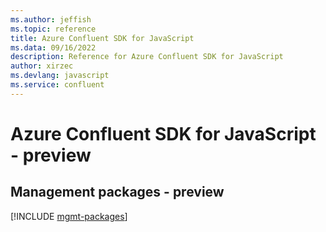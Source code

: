 ```yaml
---
ms.author: jeffish
ms.topic: reference
title: Azure Confluent SDK for JavaScript
ms.data: 09/16/2022
description: Reference for Azure Confluent SDK for JavaScript
author: xirzec
ms.devlang: javascript
ms.service: confluent
---
```

# Azure Confluent SDK for JavaScript - preview

## Management packages - preview
[!INCLUDE [mgmt-packages](confluent-mgmt-index.md)]